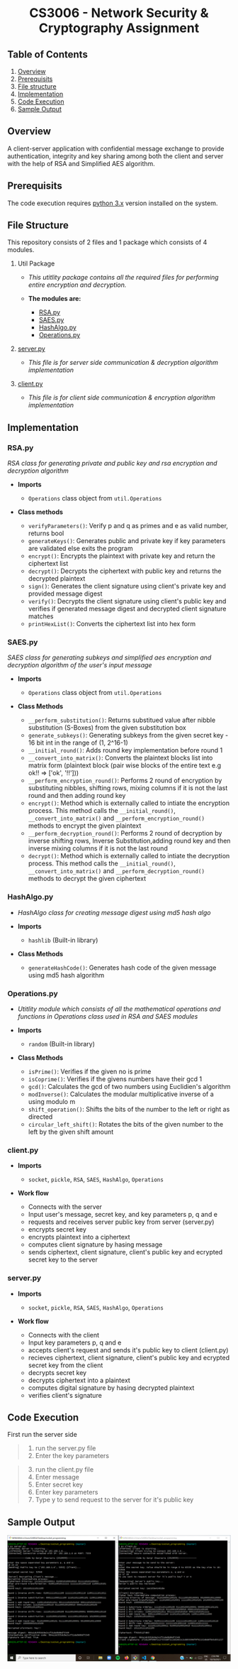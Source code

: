 <h1 align=center>CS3006 - Network Security & Cryptography Assignment</h1>

## Table of Contents

1. [Overview](#overview)
2. [Prerequisits](#prerequisits)
3. [File structure](#file-structure)
4. [Implementation](#implementation)
5. [Code Execution](#code-execution)
6. [Sample Output](#sample-output)

## Overview

<p>A client-server application with confidential message exchange to provide authentication, integrity and key sharing among both the client and server with the help of RSA and Simplified AES algorithm.</p>

## Prerequisits

The code execution requires [python 3.x](https://www.python.org/) version installed on the system.

## File Structure

This repository consists of 2 files and 1 package which consists of 4 modules.

1. Util Package

   - _This utitlity package contains all the required files for performing entire encryption and decryption._

   - **The modules are:**

     - [RSA.py](#RSA.py)
     - [SAES.py](#saes.py)
     - [HashAlgo.py](#hashalgo.py)
     - [Operations.py](#operations.py)

2. [server.py](#server.py)

   - _This file is for server side communication & decryption algorithm implementation_

3. [client.py](#client.py)
   - _This file is for client side communication & encryption algorithm implementation_

## Implementation

### RSA.py

_RSA class for generating private and public key and rsa encryption and decryption algorithm_

- **Imports**

  - `Operations` class object from `util.Operations`

- **Class methods**
  - `verifyParameters()`: Verify p and q as primes and e as valid number, returns bool
  - `generateKeys()`: Generates public and private key if key parameters are validated else exits the program
  - `encrypt()`: Encrypts the plaintext with private key and return the ciphertext list
  - `decrypt()`: Decrypts the ciphertext with public key and returns the decrypted plaintext
  - `sign()`: Generates the client signature using client's private key and provided message digest
  - `verify()`: Decrypts the client signature using client's public key and verifies if generated message digest and decrypted client signature matches
  - `printHexList()`: Converts the ciphertext list into hex form

### SAES.py

_SAES class for generating subkeys and simplified aes encryption and decryption algorithm of the user's input message_

- **Imports**

  - `Operations` class object from `util.Operations`

- **Class Methods**
  - `__perform_substitution()`: Returns substitued value after nibble substitution (S-Boxes) from the given substitution box
  - `generate_subkeys()`: Generating subkeys from the given secret key - 16 bit int in the range of (1, 2^16-1)
  - `__initial_round()`: Adds round key implementation before round 1
  - `__convert_into_matrix()`: Converts the plaintext blocks list into matrix form (plaintext block (pair wise blocks of the entire text e.g ok!! => ['ok', '!!']))
  - `__perform_encryption_round()`: Performs 2 round of encryption by substituting nibbles, shifting rows, mixing columns if it is not the last round and then adding round key
  - `encrypt()`: Method which is externally called to intiate the encryption process. This method calls the `__initial_round()`, `__convert_into_matrix()` and `__perform_encryption_round()` methods to encrypt the given plaintext
  - `__perform_decryption_round()`: Performs 2 round of decryption by inverse shifting rows, Inverse Substitution,adding round key and then inverse mixing columns if it is not the last round
  - `decrypt()`: Method which is externally called to intiate the decryption process. This method calls the `__initial_round()`, `__convert_into_matrix()` and `__perform_decryption_round()` methods to decrypt the given ciphertext

### HashAlgo.py

- _HashAlgo class for creating message digest using md5 hash algo_

- **Imports**

  - `hashlib` (Built-in library)

- **Class Methods**
  - `generateHashCode()`: Generates hash code of the given message using md5 hash algorithm

### Operations.py

- _Utitlity module which consists of all the mathematical operations and functions in Operations class used in RSA and SAES modules_

- **Imports**

  - `random` (Built-in library)

- **Class Methods**
  - `isPrime()`: Verifies if the given no is prime
  - `isCoprime()`: Verifies if the givens numbers have their gcd 1
  - `gcd()`: Calculates the gcd of two numbers using Euclidien's algorithm
  - `modInverse()`: Calculates the modular multiplicative inverse of a using modulo m
  - `shift_operation()`: Shifts the bits of the number to the left or right as directed
  - `circular_left_shift()`: Rotates the bits of the given number to the left by the given shift amount

### client.py

- **Imports**

  - `socket`, `pickle`, `RSA`, `SAES`, `HashAlgo`, `Operations`

- **Work flow**
  - Connects with the server
  - Input user's message, secret key, and key parameters p, q and e
  - requests and receives server public key from server (server.py)
  - encrypts secret key
  - encrypts plaintext into a ciphertext
  - computes client signature by hasing message
  - sends ciphertext, client signature, client's public key and ecrypted secret key to the server

### server.py

- **Imports**

  - `socket`, `pickle`, `RSA`, `SAES`, `HashAlgo`, `Operations`

- **Work flow**
  - Connects with the client
  - Input key parameters p, q and e
  - accepts client's request and sends it's public key to client (client.py)
  - recieves ciphertext, client signature, client's public key and ecrypted secret key from the client
  - decrypts secret key
  - decrypts ciphertext into a plaintext
  - computes digital signature by hasing decrypted plaintext
  - verifies client's signature

## Code Execution

First run the server side

> 1. run the server.py file
> 2. Enter the key parameters

> 3. run the client.py file
> 4. Enter message
> 5. Enter secret key
> 6. Enter key parameters
> 7. Type y to send request to the server for it's public key

## Sample Output

![Sample-Screenshot](img\sample_output.png)
